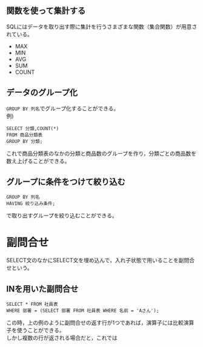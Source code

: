 ## 関数を使って集計する

SQLにはデータを取り出す際に集計を行うさまざまな関数（集合関数）が用意されている。  

- MAX
- MIN
- AVG
- SUM
- COUNT

## データのグループ化

`GROUP BY 列名`でグループ化することができる。  
例)
```
SELECT 分類,COUNT(*)
FROM 商品分類表
GROUP BY 分類;  
```
これで商品分類表のなかの分類と商品数のグループを作り，分類ごとの商品数を数え上げることができる。


## グループに条件をつけて絞り込む

```
GROUP BY 列名
HAVING 絞り込み条件;
```

で取り出すグループを絞り込むことができる。  


# 副問合せ

SELECT文のなかにSELECT文を埋め込んで，入れ子状態で用いることを副問合せという。  

## INを用いた副問合せ

```
SELECT * FROM 社員表
WHERE 部署 = (SELECT 部署 FROM 社員表 WHERE 名前 = 'Aさん');
```

この時，上の例のように副問合せの返す行が1つであれば，演算子には比較演算子を使うことができる。  
しかし複数の行が返される場合だと，これでは
